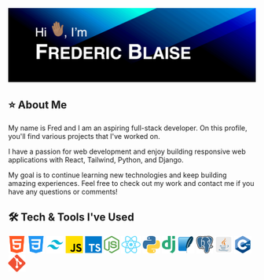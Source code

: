 <img src="images/animated-github-banner.gif" alt="Hi, I'm Frederic Blaise.">

## ⭐️ About Me
My name is Fred and I am an aspiring full-stack developer. On this profile, you'll find various projects that I've worked on.

I have a passion for web development and enjoy building responsive web applications with React, Tailwind, Python, and Django.

My goal is to continue learning new technologies and keep building amazing experiences. Feel free to check out my work and contact me if you have any questions or comments! 

## 🛠️ Tech & Tools I've Used
<p>
  <img src="images/html-logo.png" alt="html" height="35px">
  <img src="images/css-logo.png" alt="css" height="35px">
  <img src="images/tailwind-css-logo.png" alt="tailwind css" height="35px">
  <img src="images/javascript-logo.png" alt="javascript" height="35px">
  <img src="images/typescript-logo.png" alt="javascript" height="35px">
  <img src="images/node-logo.png" alt="node" height="35px">
  <img src="images/react-logo.png" alt="react" height="35px">
  <img src="images/python-logo.png" alt="python" height="35px">
  <img src="images/django-logo.png" alt="django" height="35px">
  <img src="images/sqlite-logo.png" alt="sqlite" height="35px">
  <img src="images/postgresql-logo.png" alt="postgresql" height="35px">
  <img src="images/java-logo.png" alt="java" height="35px">
  <img src="images/cpp-logo.png" alt="c plus plus" height="35px">
  <img src="images/git-logo.png" alt="git" height="35px">
</p>
